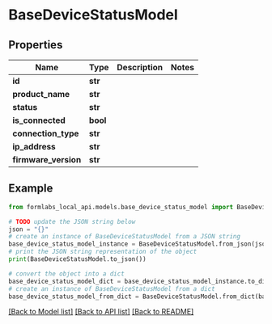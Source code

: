 # BaseDeviceStatusModel


## Properties

Name | Type | Description | Notes
------------ | ------------- | ------------- | -------------
**id** | **str** |  | 
**product_name** | **str** |  | 
**status** | **str** |  | 
**is_connected** | **bool** |  | 
**connection_type** | **str** |  | 
**ip_address** | **str** |  | 
**firmware_version** | **str** |  | 

## Example

```python
from formlabs_local_api.models.base_device_status_model import BaseDeviceStatusModel

# TODO update the JSON string below
json = "{}"
# create an instance of BaseDeviceStatusModel from a JSON string
base_device_status_model_instance = BaseDeviceStatusModel.from_json(json)
# print the JSON string representation of the object
print(BaseDeviceStatusModel.to_json())

# convert the object into a dict
base_device_status_model_dict = base_device_status_model_instance.to_dict()
# create an instance of BaseDeviceStatusModel from a dict
base_device_status_model_from_dict = BaseDeviceStatusModel.from_dict(base_device_status_model_dict)
```
[[Back to Model list]](../README.md#documentation-for-models) [[Back to API list]](../README.md#documentation-for-api-endpoints) [[Back to README]](../README.md)


